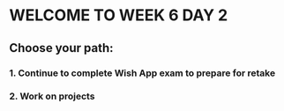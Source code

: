 # WELCOME TO WEEK 6 DAY 2

## Choose your path:

### 1. Continue to complete Wish App exam to prepare for retake

### 2. Work on projects
